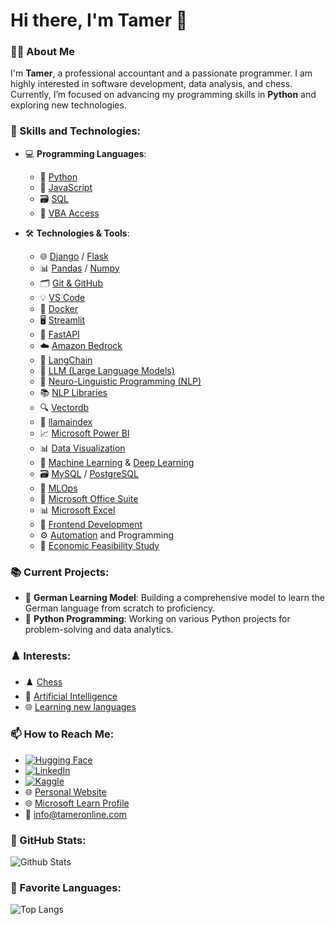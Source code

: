 # Hi there, I'm Tamer 👋

### 👨‍💻 About Me
I'm **Tamer**, a professional accountant and a passionate programmer. I am highly interested in software development, data analysis, and chess. Currently, I’m focused on advancing my programming skills in **Python** and exploring new technologies.

### 💼 Skills and Technologies:
- 💻 **Programming Languages**: 
  - 🐍 [Python](https://www.python.org/doc/)
  - 📜 [JavaScript](https://developer.mozilla.org/en-US/docs/Web/JavaScript)
  - 🗃️ [SQL](https://www.w3schools.com/sql/)
  - 🔄 [VBA Access](https://docs.microsoft.com/en-us/office/vba/api/overview/access)

- 🛠️ **Technologies & Tools**:
  - 🌐 [Django](https://www.djangoproject.com/) / [Flask](https://flask.palletsprojects.com/)
  - 📊 [Pandas](https://pandas.pydata.org/) / [Numpy](https://numpy.org/)
  - 🗂️ [Git & GitHub](https://docs.github.com/en)
  - 💡 [VS Code](https://code.visualstudio.com/)
  - 🐳 [Docker](https://www.docker.com/)
  - 🖥️ [Streamlit](https://streamlit.io/)
  - 🚀 [FastAPI](https://fastapi.tiangolo.com/)
  - ☁️ [Amazon Bedrock](https://aws.amazon.com/bedrock/)
  - 🔗 [LangChain](https://www.langchain.com/)
  - 🧠 [LLM (Large Language Models)](https://en.wikipedia.org/wiki/Large_language_model)
  - 💬 [Neuro-Linguistic Programming (NLP)](https://en.wikipedia.org/wiki/Neuro-linguistic_programming)
  - 📚 [NLP Libraries](https://spacy.io/)
  - 🔍 [Vectordb](https://www.vectordb.com/)
  - 📇 [llamaindex](https://github.com/jerryjliu/llama_index)
  - 📈 [Microsoft Power BI](https://powerbi.microsoft.com/)
  - 📊 [Data Visualization](https://www.tableau.com/learn/articles/data-visualization)
  - 🤖 [Machine Learning](https://scikit-learn.org/stable/) & [Deep Learning](https://www.tensorflow.org/)
  - 🗃️ [MySQL](https://dev.mysql.com/doc/) / [PostgreSQL](https://www.postgresql.org/)
  - 🔧 [MLOps](https://ml-ops.org/)
  - 💼 [Microsoft Office Suite](https://www.microsoft.com/en/microsoft-365)
  - 📊 [Microsoft Excel](https://support.microsoft.com/en-us/excel)
  - 🎨 [Frontend Development](https://developer.mozilla.org/en-US/docs/Learn/Front-end_web_developer)
  - ⚙️ [Automation](https://automatetheboringstuff.com/) and Programming
  - 💼 [Economic Feasibility Study](https://www.investopedia.com/terms/f/feasibility-study.asp)

### 📚 Current Projects:
- 🔭 **German Learning Model**: Building a comprehensive model to learn the German language from scratch to proficiency.
- 🤖 **Python Programming**: Working on various Python projects for problem-solving and data analytics.

### ♟️ Interests:
- ♟️ [Chess](https://www.chess.com/member/tameronline)
- 🤖 [Artificial Intelligence](https://chatgpt.com/share/66fc4d28-d8a4-8007-9785-84533800988d)
- 🌐 [Learning new languages](https://www.duolingo.com/profile/RoseLisaJenne714)

### 📫 How to Reach Me:
- [![Hugging Face](https://img.shields.io/badge/Hugging%20Face-Profile-yellow?logo=huggingface)](https://huggingface.co/TamerOnLine)
- [![LinkedIn](https://img.shields.io/badge/LinkedIn-Profile-blue?logo=linkedin)](https://www.linkedin.com/in/tameronline)
- [![Kaggle](https://img.shields.io/badge/Kaggle-Profile-blue?logo=kaggle)](https://www.kaggle.com/tameronline)
- 🌐 [Personal Website](https://www.mystrotamer.com)
- 🌐 [Microsoft Learn Profile](https://learn.microsoft.com/ar-sa/users/tameronline/)
- 📧 [info@tameronline.com](mailto:info@tameronline.com)

### 🌟 GitHub Stats:
![Github Stats](https://github-readme-stats.vercel.app/api?username=TamerOnLine&show_icons=true&theme=radical)

### 🚀 Favorite Languages:
![Top Langs](https://github-readme-stats.vercel.app/api/top-langs/?username=TamerOnLine&layout=compact&theme=radical)
